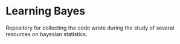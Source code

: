 # Learning Bayes 
Repository for collecting the code wrote during the study of several resources on bayesian statistics.
